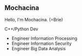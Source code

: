 ## Mochacina 

Hello, I'm Mochacina. (=Brie)

C++/Python Dev

- Engineer Information Processing
- Engineer Information Security
- Engineer Big Data Analysis

<!-- [![Mochacina's GitHub stats](https://github-readme-stats.vercel.app/api?username=Mochacina)](https://github.com/Mochacina/github-readme-stats) -->

<!--
**Mochacina/Mochacina** is a ✨ _special_ ✨ repository because its `README.md` (this file) appears on your GitHub profile.

Here are some ideas to get you started:

- 🔭 I’m currently working on ...
- 🌱 I’m currently learning ...
- 👯 I’m looking to collaborate on ...
- 🤔 I’m looking for help with ...
- 💬 Ask me about ...
- 📫 How to reach me: ...
- 😄 Pronouns: ...
- ⚡ Fun fact: ...
-->
